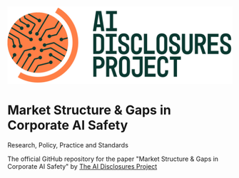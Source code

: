 ![image](Figures/green+orange-full-color_lrg.jpg) 

# Market Structure \& Gaps in Corporate AI Safety
Research, Policy, Practice and Standards


The official GitHub repository for the paper "Market Structure \& Gaps in Corporate AI Safety" by [The AI Disclosures Project](https://www.ssrc.org/programs/ai-disclosures-project/)